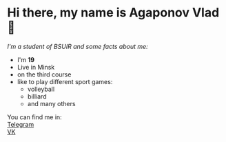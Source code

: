 __Hi there, my name is Agaponov Vlad__ 👋
===
_I'm a student of BSUIR and some facts about me:_  
- I'm **19**  
- Live in Minsk   
- on the third course   
- like to play different sport games:
  - volleyball
  - billiard
  - and many others

You can find me in:\
[Telegram](https://t.me/DarkVladius)\
[VK](https://vk.com/beerisgoodforhealth)